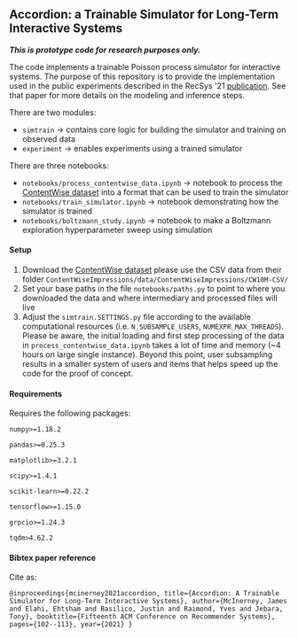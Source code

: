 ## Accordion: a Trainable Simulator for Long-Term Interactive Systems


***This is prototype code for research purposes only.***

The code implements a trainable Poisson process simulator for interactive systems. The purpose of this repository is to provide the implementation used in the public experiments described in the RecSys '21 <a href="https://dl.acm.org/doi/abs/10.1145/3460231.3474259">publication</a>. See that paper for more details on the modeling and inference steps.

There are two modules:
+ `simtrain` -> contains core logic for building the simulator and training on observed data
+ `experiment` -> enables experiments using a trained simulator

There are three notebooks:
+ `notebooks/process_contentwise_data.ipynb` -> notebook to process the <a href="https://github.com/ContentWise/contentwise-impressions">ContentWise dataset</a> into a format that can be used to train the simulator
+ `notebooks/train_simulator.ipynb` -> notebook demonstrating how the simulator is trained
+ `notebooks/boltzmann_study.ipynb` -> notebook to make a Boltzmann exploration hyperparameter sweep using simulation


#### Setup

1. Download the <a href="https://github.com/ContentWise/contentwise-impressions">ContentWise dataset</a> please use the CSV data from their folder `ContentWiseImpressions/data/ContentWiseImpressions/CW10M-CSV/`
2. Set your base paths in the file `notebooks/paths.py` to point to where you downloaded the data and where intermediary and processed files will live
3. Adjust the `simtrain.SETTINGS.py` file according to the available computational resources (i.e. `N_SUBSAMPLE_USERS`, `NUMEXPR_MAX_THREADS`). Please be aware, the initial loading and first step processing of the data in `process_contentwise_data.ipynb` takes a lot of time and memory (~4 hours on large single instance). Beyond this point, user subsampling results in a smaller system of users and items that helps speed up the code for the proof of concept.


#### Requirements

Requires the following packages:

`numpy>=1.18.2`

`pandas>=0.25.3`

`matplotlib>=3.2.1`

`scipy>=1.4.1`

`scikit-learn>=0.22.2`

`tensorflow>=1.15.0`

`grpcio>=1.24.3`
                      
`tqdm>4.62.2`


#### Bibtex paper reference

Cite as:

`@inproceedings{mcinerney2021accordion,
  title={Accordion: A Trainable Simulator for Long-Term Interactive Systems},
  author={McInerney, James and Elahi, Ehtsham and Basilico, Justin and Raimond, Yves and Jebara, Tony},
  booktitle={Fifteenth ACM Conference on Recommender Systems},
  pages={102--113},
  year={2021}
}`
